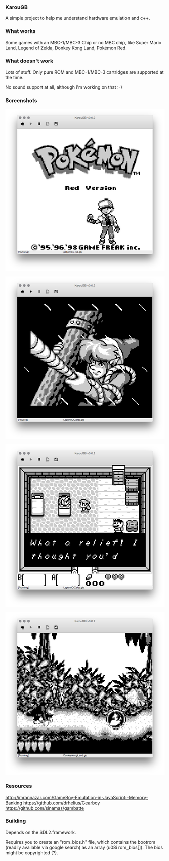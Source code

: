 ### KarouGB

A simple project to help me understand hardware emulation and c++.

### What works

Some games with an MBC-1/MBC-3 Chip or no MBC chip, like Super Mario Land, Legend of Zelda, Donkey Kong Land, Pokémon Red.

### What doesn't work

Lots of stuff. Only pure ROM and MBC-1/MBC-3 cartridges are supported at the time.

No sound support at all, although i'm working on that :-)

### Screenshots
![Settings Window](https://raw.githubusercontent.com/dontpanic42/KarouGB/master/docs/screenshots/pokemon.png)

![Settings Window](https://raw.githubusercontent.com/dontpanic42/KarouGB/master/docs/screenshots/zelda1.png)

![Settings Window](https://raw.githubusercontent.com/dontpanic42/KarouGB/master/docs/screenshots/zelda2.png)

![Settings Window](https://raw.githubusercontent.com/dontpanic42/KarouGB/master/docs/screenshots/donkeykong.png)
### Resources

http://imrannazar.com/GameBoy-Emulation-in-JavaScript:-Memory-Banking
https://github.com/drhelius/Gearboy
https://github.com/sinamas/gambatte

### Building

Depends on the SDL2.framework.

Requires you to create an "rom_bios.h" file, which contains the bootrom (readily available via google search) as an array (u08i rom_bios[]). The bios might be copyrighted (?).



